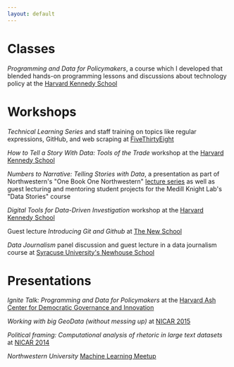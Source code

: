 ```yaml
---
layout: default
---
```


# Classes

_Programming and Data for Policymakers_, a course which I developed that blended hands-on programming lessons and discussions about technology policy at the [Harvard Kennedy School](https://www.hks.harvard.edu/courses/programming-and-data-policymakers)

# Workshops

_Technical Learning Series_ and staff training on topics like regular expressions, GitHub, and web scraping at [FiveThirtyEight](https://fivethirtyeight.com)

_How to Tell a Story With Data: Tools of the Trade_ workshop at the [Harvard Kennedy School](https://ash.harvard.edu/event/how-tell-story-data-tools-trade)

_Numbers to Narrative: Telling Stories with Data_, a presentation as part of Northwestern's "One Book One Northwestern" [lecture series](http://www.northwestern.edu/onebook/connect/2016/index.html) as well as guest lecturing and mentoring student projects for the Medill Knight Lab's "Data Stories" course

_Digital Tools for Data-Driven Investigation_ workshop at the [Harvard Kennedy School](http://ash.harvard.edu/event/digital-tools-data-driven-investigation)

Guest lecture _Introducing Git and Github_ at [The New School](http://www.newschool.edu/parsons/minor-data-visualization/)

_Data Journalism_ panel discussion and guest lecture in a data journalism course at [Syracuse University's Newhouse School](http://newhouse.syr.edu/news-events/news/panel-discussion-newhouse-school-will-explore-data-journalism)

# Presentations

_Ignite Talk: Programming and Data for Policymakers_ at the [Harvard Ash Center for Democratic Governance and Innovation](https://youtu.be/6bZqDAo6y9Y)

_Working with big GeoData (without messing up)_ at [NICAR 2015](http://www.ire.org/resource-center/tipsheets/4662/)

_Political framing: Computational analysis of rhetoric in large text datasets_ at [NICAR 2014](https://ire.org/events-and-training/event/973/1135/)

_Northwestern University_ [Machine Learning Meetup](https://www.meetup.com/it-IT/NUMachineLearning/events/123802342/)
